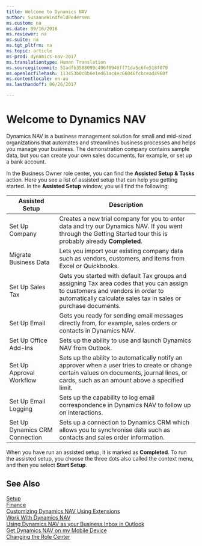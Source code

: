 ```yaml
---
title: Welcome to Dynamics NAV
author: SusanneWindfeldPedersen
ms.custom: na
ms.date: 09/16/2016
ms.reviewer: na
ms.suite: na
ms.tgt_pltfrm: na
ms.topic: article
ms-prod: dynamics-nav-2017
ms.translationtype: Human Translation
ms.sourcegitcommit: 51adfb3588099c496f0946ff71da5c6fe518f070
ms.openlocfilehash: 113453b0c0b6e1ed61ac4ec66046fcbcead4960f
ms.contentlocale: en-au
ms.lasthandoff: 06/26/2017

---
```


# <a name="welcome-to-dynamics-nav"></a>Welcome to Dynamics NAV

Dynamics NAV is a business management solution for small and mid-sized organizations that automates and streamlines business processes and helps you manage your business. The demonstration company contains sample data, but you can create your own sales documents, for example, or set up a bank account.  

In the Business Owner role center, you can find the **Assisted Setup & Tasks** action. Here you see a list of assisted setup that can help you getting started. In the **Assisted Setup** window, you will find the following:

|Assisted Setup           |Description                                                                                      |
|-------------------------|-------------------------------------------------------------------------------------------------|
|Set Up Company           |Creates a new trial company for you to enter data and try our Dynamics NAV. If you went through the Getting Started tour this is probably already **Completed**. |
|Migrate Business Data    |Lets you import your existing company data such as vendors, customers, and items from Excel or Quickbooks.|
|Set Up Sales Tax         |Gets you started with default Tax groups and assigning Tax area codes that you can assign to customers and vendors in order to automatically calculate sales tax in sales or purchase documents.|
|Set Up Email             |Gets you ready for sending email messages directly from, for example, sales orders or contacts in Dynamics NAV.|
|Set Up Office Add-Ins    |Sets up the ability to use and launch Dynamics NAV from Outlook.|
|Set Up Approval Workflow|Sets up the ability to automatically notify an approver when a user tries to create or change certain values on documents, journal lines, or cards, such as an amount above a specified limit.|
|Set Up Email Logging     |Sets up the capability to log email correspondence in Dynamics NAV to follow up on interactions.|
|Set Up Dynamics CRM Connection|Sets up a connection to Dynamics CRM which allows you to synchronise data such as contacts and sales order information.|

When you have run an assisted setup, it is marked as **Completed**. To run the assisted setup, you choose the three dots also called the context menu, and then you select **Start Setup**.


## <a name="see-also"></a>See Also
[Setup](setup.md)  
[Finance](finance-setup.md)  
[Customizing Dynamics NAV Using Extensions](ui-extensions.md)  
[Work With Dynamics NAV](ui-work-product.md)  
[Using Dynamics NAV as your Business Inbox in Outlook](across-outlook.md)  
[Get Dynamics NAV on my Mobile Device](install-mobile-app.md)  
[Changing the Role Center](ui-change-role.md)  

